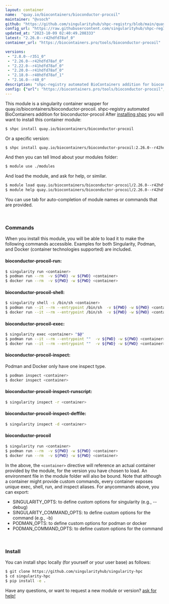 ```yaml
---
layout: container
name:  "quay.io/biocontainers/bioconductor-procoil"
maintainer: "@vsoch"
github: "https://github.com/singularityhub/shpc-registry/blob/main/quay.io/biocontainers/bioconductor-procoil/container.yaml"
config_url: "https://raw.githubusercontent.com/singularityhub/shpc-registry/main/quay.io/biocontainers/bioconductor-procoil/container.yaml"
updated_at: "2023-10-09 02:40:49.208333"
latest: "2.26.0--r42hdfd78af_0"
container_url: "https://biocontainers.pro/tools/bioconductor-procoil"

versions:
 - "2.8.0--r351_0"
 - "2.26.0--r42hdfd78af_0"
 - "2.22.0--r41hdfd78af_0"
 - "2.20.0--r41hdfd78af_0"
 - "2.18.0--r40hdfd78af_1"
 - "2.16.0--r40_0"
description: "shpc-registry automated BioContainers addition for bioconductor-procoil"
config: {"url": "https://biocontainers.pro/tools/bioconductor-procoil", "maintainer": "@vsoch", "description": "shpc-registry automated BioContainers addition for bioconductor-procoil", "latest": {"2.26.0--r42hdfd78af_0": "sha256:974dffe99a43990cb7cf694463812ba6e8959ea4937808768c31840ba0fc22d7"}, "tags": {"2.8.0--r351_0": "sha256:c91e72c2c60c5dc76e41d7571da6fd0a5e7cc57dae3534f8ba5702bd23880379", "2.26.0--r42hdfd78af_0": "sha256:974dffe99a43990cb7cf694463812ba6e8959ea4937808768c31840ba0fc22d7", "2.22.0--r41hdfd78af_0": "sha256:79fe5751ca4971eb509d5bf86bd81e37e739e30c4f992e85a7d4cff632f66cbf", "2.20.0--r41hdfd78af_0": "sha256:b47113be5c688c0eae5bf68f4fc0daaf9f9f6afa8ff59751ddc3f6f94906e812", "2.18.0--r40hdfd78af_1": "sha256:e3c2c9fdc3791694a2f8e23a8fb4f4043afe7da372df2cfd1cede644e3e8abfc", "2.16.0--r40_0": "sha256:526b160e530a46a7806a75b021e69f853d31c27753fc36c8cd6239cb388b1162"}, "docker": "quay.io/biocontainers/bioconductor-procoil"}
---
```


This module is a singularity container wrapper for quay.io/biocontainers/bioconductor-procoil.
shpc-registry automated BioContainers addition for bioconductor-procoil
After [installing shpc](#install) you will want to install this container module:


```bash
$ shpc install quay.io/biocontainers/bioconductor-procoil
```

Or a specific version:

```bash
$ shpc install quay.io/biocontainers/bioconductor-procoil:2.26.0--r42hdfd78af_0
```

And then you can tell lmod about your modules folder:

```bash
$ module use ./modules
```

And load the module, and ask for help, or similar.

```bash
$ module load quay.io/biocontainers/bioconductor-procoil/2.26.0--r42hdfd78af_0
$ module help quay.io/biocontainers/bioconductor-procoil/2.26.0--r42hdfd78af_0
```

You can use tab for auto-completion of module names or commands that are provided.

<br>

### Commands

When you install this module, you will be able to load it to make the following commands accessible.
Examples for both Singularity, Podman, and Docker (container technologies supported) are included.

#### bioconductor-procoil-run:

```bash
$ singularity run <container>
$ podman run --rm  -v ${PWD} -w ${PWD} <container>
$ docker run --rm  -v ${PWD} -w ${PWD} <container>
```

#### bioconductor-procoil-shell:

```bash
$ singularity shell -s /bin/sh <container>
$ podman run --it --rm --entrypoint /bin/sh  -v ${PWD} -w ${PWD} <container>
$ docker run --it --rm --entrypoint /bin/sh  -v ${PWD} -w ${PWD} <container>
```

#### bioconductor-procoil-exec:

```bash
$ singularity exec <container> "$@"
$ podman run --it --rm --entrypoint ""  -v ${PWD} -w ${PWD} <container> "$@"
$ docker run --it --rm --entrypoint ""  -v ${PWD} -w ${PWD} <container> "$@"
```

#### bioconductor-procoil-inspect:

Podman and Docker only have one inspect type.

```bash
$ podman inspect <container>
$ docker inspect <container>
```

#### bioconductor-procoil-inspect-runscript:

```bash
$ singularity inspect -r <container>
```

#### bioconductor-procoil-inspect-deffile:

```bash
$ singularity inspect -d <container>
```



#### bioconductor-procoil

```bash
$ singularity run <container>
$ podman run --rm  -v ${PWD} -w ${PWD} <container>
$ docker run --rm  -v ${PWD} -w ${PWD} <container>
```


In the above, the `<container>` directive will reference an actual container provided
by the module, for the version you have chosen to load. An environment file in the
module folder will also be bound. Note that although a container
might provide custom commands, every container exposes unique exec, shell, run, and
inspect aliases. For anycommands above, you can export:

 - SINGULARITY_OPTS: to define custom options for singularity (e.g., --debug)
 - SINGULARITY_COMMAND_OPTS: to define custom options for the command (e.g., -b)
 - PODMAN_OPTS: to define custom options for podman or docker
 - PODMAN_COMMAND_OPTS: to define custom options for the command

<br>

### Install

You can install shpc locally (for yourself or your user base) as follows:

```bash
$ git clone https://github.com/singularityhub/singularity-hpc
$ cd singularity-hpc
$ pip install -e .
```

Have any questions, or want to request a new module or version? [ask for help!](https://github.com/singularityhub/singularity-hpc/issues)